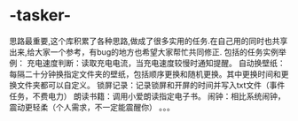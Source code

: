 # -tasker-
思路最重要,这个库积累了各种思路,做成了很多实用的任务.在自己用的同时也共享出来,给大家一个参考，有bug的地方也希望大家帮忙共同修正.
包括的任务实例举例：
充电速度判断：读取充电电流，当充电速度较慢时通知提醒。
自动换壁纸：每隔二十分钟换指定文件夹的壁纸，包括顺序更换和随机更换。其中更换时间和更换文件夹都可以自定义。
锁屏记录：记录锁屏和开屏的时间并写入txt文件（事件任务，不费电力）
朗读书籍：调用小爱朗读指定电子书。
闹钟：相比系统闹钟，震动更轻柔（个人需求，不一定能震醒你）
。。。
